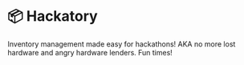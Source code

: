 # 📦 Hackatory

Inventory management made easy for hackathons! AKA no more lost hardware and angry hardware lenders. Fun times!
